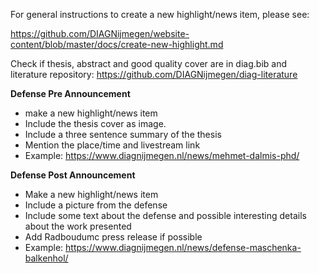 For general instructions to create a new highlight/news item, please see:

https://github.com/DIAGNijmegen/website-content/blob/master/docs/create-new-highlight.md

Check if thesis, abstract and good quality cover are in diag.bib and literature repository: https://github.com/DIAGNijmegen/diag-literature

**Defense Pre Announcement**
- make a new highlight/news item
- Include the thesis cover as image.
- Include a three sentence summary of the thesis
- Mention the place/time and livestream link
- Example: https://www.diagnijmegen.nl/news/mehmet-dalmis-phd/


**Defense Post Announcement**
- Make a new highlight/news item 
- Include a picture from the defense
- Include some text about the defense and possible interesting details about the work presented 
- Add Radboudumc press release if possible
- Example: https://www.diagnijmegen.nl/news/defense-maschenka-balkenhol/

 
